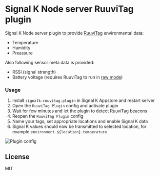 # Signal K Node server RuuviTag plugin

Signal K Node server plugin to provide [RuuviTag](https://tag.ruuvi.com/) environmental data:

- Temperature
- Humidity
- Preassure

Also following sensor meta data is provided:

- RSSI (signal strength)
- Battery voltage (requires RuuviTag to run in [raw mode](https://lab.ruuvi.com/ruuvitag-fw/))

### Usage

1. Install `signalk-ruuvitag-plugin` in Signal K Appstore and restart server
2. Open the `RuuviTag Plugin` config and activate plugin
3. Wait for few minutes and let the plugin to detect RuuviTag beacons
4. Reopen the `RuuviTag Plugin` config
5. Name your tags, set appropriate locations and enable Signal K data
6. Signal K values should now be transmitted to selected location, for example `environment.${location}.temperature`

![Plugin config](https://user-images.githubusercontent.com/1435910/35721120-472ff648-07f9-11e8-90e1-6e97a5a31ed8.png)


License
-------

MIT